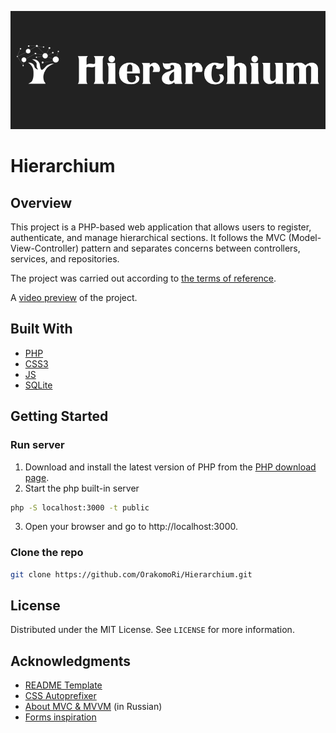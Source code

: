 ![](logo.png)

# Hierarchium

## Overview

This project is a PHP-based web application that allows users to register, authenticate, and manage hierarchical sections. It follows the MVC (Model-View-Controller) pattern and separates concerns between controllers, services, and repositories.

The project was carried out according to [the terms of reference](https://github.com/deepex/sok-task).

A [video preview](https://youtu.be/NcUw6JoqPdY) of the project.

## Built With

- [PHP](https://www.php.net/)
- [CSS3](https://developer.mozilla.org/en-US/docs/Web/CSS)
- [JS](https://developer.mozilla.org/en-US/docs/Web/JavaScript)
- [SQLite](https://www.sqlite.org/)

## Getting Started

### Run server

1. Download and install the latest version of PHP from the [PHP download page](https://www.php.net/downloads.php).
2. Start the php built-in server
```sh
php -S localhost:3000 -t public
```
3. Open your browser and go to http://localhost:3000.

### Clone the repo

```sh
git clone https://github.com/OrakomoRi/Hierarchium.git
```

## License

Distributed under the MIT License. See `LICENSE` for more information.

## Acknowledgments

* [README Template](https://github.com/othneildrew/Best-README-Template)
* [CSS Autoprefixer](https://autoprefixer.github.io/)
* [About MVC & MVVM](https://www.youtube.com/watch?v=X85soC5evw0) (in Russian)
* [Forms inspiration](https://colorlib.com/wp/html5-and-css3-login-forms/)